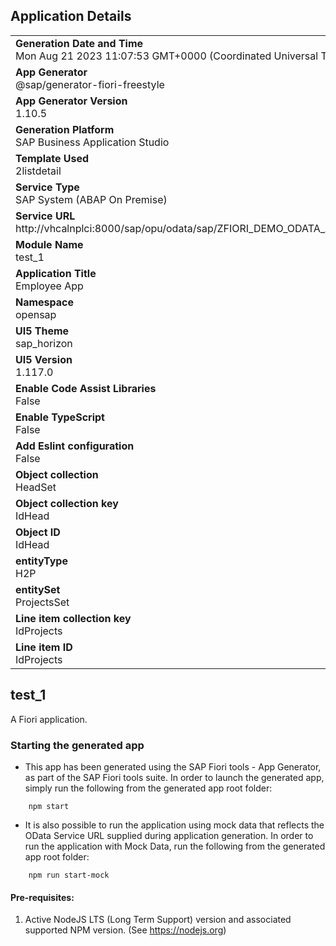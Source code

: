 ## Application Details
|               |
| ------------- |
|**Generation Date and Time**<br>Mon Aug 21 2023 11:07:53 GMT+0000 (Coordinated Universal Time)|
|**App Generator**<br>@sap/generator-fiori-freestyle|
|**App Generator Version**<br>1.10.5|
|**Generation Platform**<br>SAP Business Application Studio|
|**Template Used**<br>2listdetail|
|**Service Type**<br>SAP System (ABAP On Premise)|
|**Service URL**<br>http://vhcalnplci:8000/sap/opu/odata/sap/ZFIORI_DEMO_ODATA_AM_SRV
|**Module Name**<br>test_1|
|**Application Title**<br>Employee App|
|**Namespace**<br>opensap|
|**UI5 Theme**<br>sap_horizon|
|**UI5 Version**<br>1.117.0|
|**Enable Code Assist Libraries**<br>False|
|**Enable TypeScript**<br>False|
|**Add Eslint configuration**<br>False|
|**Object collection**<br>HeadSet|
|**Object collection key**<br>IdHead|
|**Object ID**<br>IdHead|
|**entityType**<br>H2P|
|**entitySet**<br>ProjectsSet|
|**Line item collection key**<br>IdProjects|
|**Line item ID**<br>IdProjects|

## test_1

A Fiori application.

### Starting the generated app

-   This app has been generated using the SAP Fiori tools - App Generator, as part of the SAP Fiori tools suite.  In order to launch the generated app, simply run the following from the generated app root folder:

```
    npm start
```

- It is also possible to run the application using mock data that reflects the OData Service URL supplied during application generation.  In order to run the application with Mock Data, run the following from the generated app root folder:

```
    npm run start-mock
```

#### Pre-requisites:

1. Active NodeJS LTS (Long Term Support) version and associated supported NPM version.  (See https://nodejs.org)


